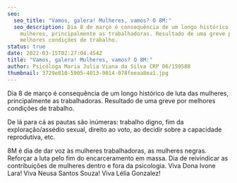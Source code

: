 ```yaml
---
seo:
  seo_title: "Vamos, galera! Mulheres, vamos? O 8M:"
  seo_description: Dia 8 de março é consequência de um longo histórico de luta das
    mulheres, principalmente as trabalhadoras. Resultado de uma greve por
    melhores condições de trabalho.
status: true
date: 2022-03-15T02:27:04.454Z
title: "Vamos, galera! Mulheres, vamos? O 8M:"
author: Psicóloga Maria Julia Viana da Silva CRP 06/159588
thumbnail: 3729e810-5905-4013-9014-078feeaa8ea1.jpg
---
```

Dia 8 de março é consequência de um longo histórico de luta das mulheres, principalmente as trabalhadoras. Resultado de uma greve por melhores condições de trabalho. 

De lá para cá as pautas são inúmeras: trabalho digno, fim da exploração/assédio sexual, direito ao voto, ao decidir sobre a capacidade reprodutiva, etc.

8M é dia de dar voz às mulheres trabalhadoras, as mulheres negras. Reforçar a luta pelo fim do encarceramento em massa. Dia de reivindicar as contribuições de mulheres dentro e fora da psicologia. Viva Dona Ivone Lara! Viva Neusa Santos Souza! Viva Lélia Gonzalez!